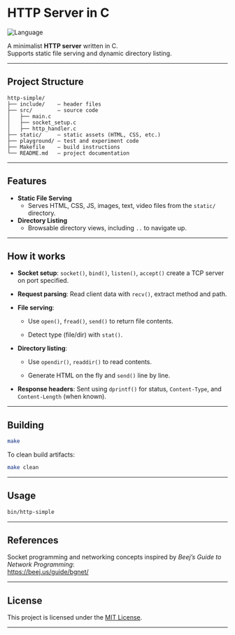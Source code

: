 
# HTTP Server in C
 
![Language](https://img.shields.io/badge/language-C-blue)


A minimalist **HTTP server** written in C.  
Supports static file serving and dynamic directory listing.

---
## Project Structure

```
http-simple/
├── include/    – header files
├── src/        – source code
│   ├── main.c
│   ├── socket_setup.c
│   ├── http_handler.c
├── static/     – static assets (HTML, CSS, etc.)
├── playground/ – test and experiment code
├── Makefile    – build instructions
└── README.md   – project documentation
```

---

##  Features

-  **Static File Serving**
   - Serves HTML, CSS, JS, images, text, video files from the `static/` directory.
-  **Directory Listing**
   - Browsable directory views, including `..` to navigate up.

---
##  How it works

-   **Socket setup**: `socket()`, `bind()`, `listen()`, `accept()` create a TCP server on port specified.
    
-   **Request parsing**: Read client data with `recv()`, extract method and path.
    
-   **File serving**:
    
    -   Use `open()`, `fread()`, `send()` to return file contents.
        
    -   Detect type (file/dir) with `stat()`.
        
-   **Directory listing**:
    
    -   Use `opendir()`, `readdir()` to read contents.
        
    -   Generate HTML on the fly and `send()` line by line.
        
-   **Response headers**: Sent using `dprintf()` for status, `Content-Type`, and `Content-Length` (when known).

---

## Building

```bash
make
```

To clean build artifacts:

```bash
make clean
```

---

##  Usage



```bash
bin/http-simple
```
---


## References

Socket programming and networking concepts inspired by _Beej’s Guide to Network Programming_:  
https://beej.us/guide/bgnet/



---

## License

This project is licensed under the [MIT License](./LICENSE).

---


